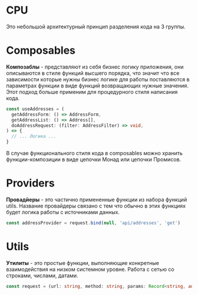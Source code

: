 # CPU

Это небольшой архитектурный принцип разделения кода на 3 группы.

# Composables

**Композаблы** - представляют из себя бизнес логику приложения, они описываются в стиле функций высшего порядка, что значит что
все зависимости которые нужны бизнес логике для работы поставляются в параметрах функции в виде функций возвращающих нужные значения.
Этот подход больше применим для процедурного стиля написания кода.

```ts
const useAddresses = (
  getAddressForm: () => AddressForm,
  getAddressList: () => Address[],
  doAddressRequest: (filter: AddressFilter) => void,
) => {
  // ... Логика ...
}
```
В случае функционального стиля кода в composables можно хранить функции-композиции в виде цепочки Монад или цепочки Промисов.

# Providers

**Провадйеры** - это частично примененные функции из набора функций utils. Название провайдеры связано с тем что
обычно в этих функциях будет логика работы с источниками данных.

```ts
const addressProvider = request.bind(null, 'api/addresses', 'get')
```

# Utils

**Утилиты** - это простые функции, выполняющие конкретные взаимодействия на низком системном уровне. Работа с сетью со строками, числами, датами.

```ts
const request = (url: string, method: string, params: Record<string, any>, body: any) => any;
```
